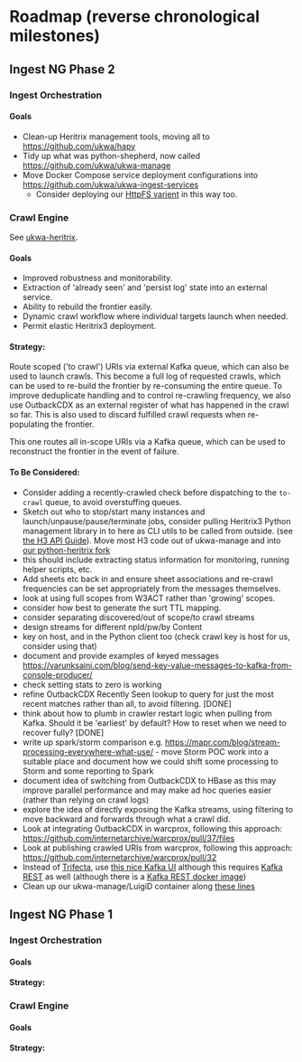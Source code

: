 Roadmap (reverse chronological milestones)
=======

Ingest NG Phase 2
------------------

### Ingest Orchestration 

#### Goals

- Clean-up Heritrix management tools, moving all to https://github.com/ukwa/hapy
- Tidy up what was python-shepherd, now called https://github.com/ukwa/ukwa-manage
- Move Docker Compose service deployment configurations into https://github.com/ukwa/ukwa-ingest-services
    - Consider deploying our [HttpFS varient](https://github.com/ukwa/httpfs) in this way too.

### Crawl Engine

See [ukwa-heritrix](https://github.com/ukwa/ukwa-heritrix).

#### Goals

- Improved robustness and monitorability. 
- Extraction of 'already seen' and 'persist log' state into an external service. 
- Ability to rebuild the frontier easily. 
- Dynamic crawl workflow where individual targets launch when needed.  
- Permit elastic Heritrix3 deployment.

#### Strategy:

Route scoped ('to crawl') URIs via external Kafka queue, which can also be used to launch crawls. 
This become a full log of requested crawls, which can be used to re-build the frontier by re-consuming the entire queue. 
To improve deduplicate handling and to control re-crawling frequency, we also use OutbackCDX as an external register of 
what has happened in the crawl so far. This is also used to discard fulfilled crawl requests when re-populating the frontier.

This one routes all in-scope URIs via a Kafka queue, which can be used to reconstruct the frontier in the event of failure.


#### To Be Considered:

- Consider adding a recently-crawled check before dispatching to the `to-crawl` queue, to avoid overstuffing queues.
- Sketch out who to stop/start many instances and launch/unpause/pause/terminate jobs, consider pulling Heritrix3 Python management library in to here as CLI utils to be called from outside. (see [the H3 API Guide](https://webarchive.jira.com/wiki/spaces/Heritrix/pages/5735014/Heritrix+3.x+API+Guide)). Move most H3 code out of ukwa-manage and into [our python-heritrix fork](https://github.com/ukwa/python-heritrix.git)
- this should include extracting status information for monitoring, running helper scripts, etc.
- Add sheets etc back in and ensure sheet associations and re-crawl frequencies can be set appropriately from the messages themselves. 
- look at using full scopes from W3ACT rather than 'growing' scopes.
- consider how best to generate the surt TTL mapping.
- consider separating discovered/out of scope/to crawl streams
- design streams for different npld/pw/by Content
- key on host, and in the Python client too (check crawl key is host for us, consider using that)
- document and provide examples of keyed messages https://varunksaini.com/blog/send-key-value-messages-to-kafka-from-console-producer/
- check setting stats to zero is working 
- refine OutbackCDX Recently Seen lookup to query for just the most recent matches rather than all, to avoid filtering. [DONE]
- think about how to plumb in crawler restart logic when pulling from Kafka. Should it be 'earliest' by default? How to reset when we need to recover fully? [DONE]
- write up spark/storm comparison e.g. https://mapr.com/blog/stream-processing-everywhere-what-use/ - move Storm POC work into a suitable place and document how we could shift some processing to Storm and some reporting to Spark
- document idea of switching from OutbackCDX to HBase as this may improve parallel performance and may make ad hoc queries easier (rather than relying on crawl logs)
- explore the idea of directly exposing the Kafka streams, using filtering to move backward and forwards through what a crawl did.
- Look at integrating OutbackCDX in warcprox, following this approach: https://github.com/internetarchive/warcprox/pull/37/files
- Look at publishing crawled URIs from warcprox, following this approach: https://github.com/internetarchive/warcprox/pull/32
- Instead of [Trifecta](https://github.com/ldaniels528/trifecta), use [this nice Kafka UI](https://github.com/Landoop/kafka-topics-ui) although this requires [Kafka REST](https://github.com/confluentinc/kafka-rest) as well (although there is a [Kafka REST docker image](https://hub.docker.com/r/confluentinc/cp-kafka-rest/))
- Clean up our ukwa-manage/LuigiD container along [these lines](https://github.com/pysysops/docker-luigid/blob/master/Dockerfile)

Ingest NG Phase 1
------------------

### Ingest Orchestration 

#### Goals

#### Strategy:


### Crawl Engine

#### Goals

#### Strategy:
